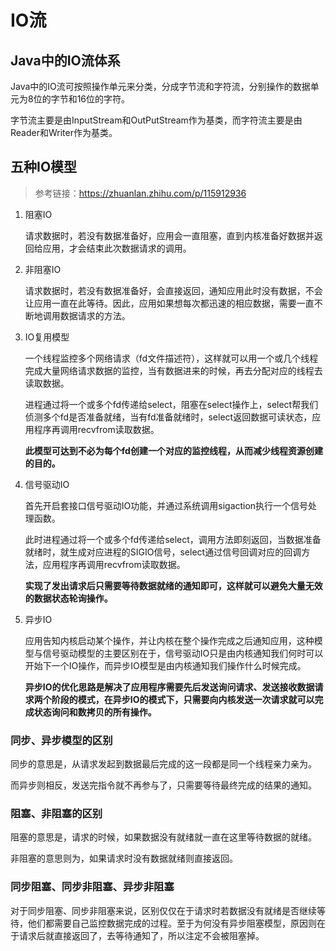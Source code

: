 # IO流

## Java中的IO流体系

Java中的IO流可按照操作单元来分类，分成字节流和字符流，分别操作的数据单元为8位的字节和16位的字符。

字节流主要是由InputStream和OutPutStream作为基类，而字符流主要是由Reader和Writer作为基类。

## 五种IO模型

> 参考链接：https://zhuanlan.zhihu.com/p/115912936

1. 阻塞IO

   请求数据时，若没有数据准备好，应用会一直阻塞，直到内核准备好数据并返回给应用，才会结束此次数据请求的调用。

2. 非阻塞IO

   请求数据时，若没有数据准备好，会直接返回，通知应用此时没有数据，不会让应用一直在此等待。因此，应用如果想每次都迅速的相应数据，需要一直不断地调用数据请求的方法。

3. IO复用模型

   一个线程监控多个网络请求（fd文件描述符），这样就可以用一个或几个线程完成大量网络请求数据的监控，当有数据进来的时候，再去分配对应的线程去读取数据。

   进程通过将一个或多个fd传递给select，阻塞在select操作上，select帮我们侦测多个fd是否准备就绪，当有fd准备就绪时，select返回数据可读状态，应用程序再调用recvfrom读取数据。

   **此模型可达到不必为每个fd创建一个对应的监控线程，从而减少线程资源创建的目的。**

4. 信号驱动IO

   首先开启套接口信号驱动IO功能，并通过系统调用sigaction执行一个信号处理函数。

   此时进程通过将一个或多个fd传递给select，调用方法即刻返回，当数据准备就绪时，就生成对应进程的SIGIO信号，select通过信号回调对应的回调方法，应用程序再调用recvfrom读取数据。

   **实现了发出请求后只需要等待数据就绪的通知即可，这样就可以避免大量无效的数据状态轮询操作。**

5. 异步IO

   应用告知内核启动某个操作，并让内核在整个操作完成之后通知应用，这种模型与信号驱动模型的主要区别在于，信号驱动IO只是由内核通知我们何时可以开始下一个IO操作，而异步IO模型是由内核通知我们操作什么时候完成。

   **异步IO的优化思路是解决了应用程序需要先后发送询问请求、发送接收数据请求两个阶段的模式，在异步IO的模式下，只需要向内核发送一次请求就可以完成状态询问和数拷贝的所有操作。**

### 同步、异步模型的区别

同步的意思是，从请求发起到数据最后完成的这一段都是同一个线程亲力亲为。

而异步则相反，发送完指令就不再参与了，只需要等待最终完成的结果的通知。

### 阻塞、非阻塞的区别

阻塞的意思是，请求的时候，如果数据没有就绪就一直在这里等待数据的就绪。

非阻塞的意思则为，如果请求时没有数据就绪则直接返回。

### 同步阻塞、同步非阻塞、异步非阻塞

对于同步阻塞、同步非阻塞来说，区别仅仅在于请求时若数据没有就绪是否继续等待，他们都需要自己监控数据完成的过程。至于为何没有异步阻塞模型，原因则在于请求后就直接返回了，去等待通知了，所以注定不会被阻塞掉。